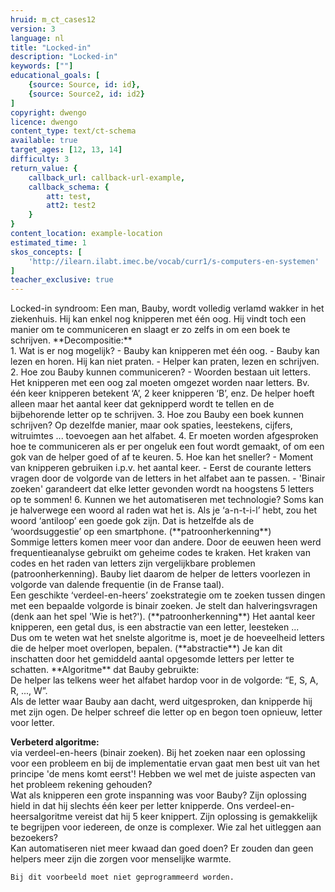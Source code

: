 ```yaml
---
hruid: m_ct_cases12
version: 3
language: nl
title: "Locked-in"
description: "Locked-in"
keywords: [""]
educational_goals: [
    {source: Source, id: id}, 
    {source: Source2, id: id2}
]
copyright: dwengo
licence: dwengo
content_type: text/ct-schema
available: true
target_ages: [12, 13, 14]
difficulty: 3
return_value: {
    callback_url: callback-url-example,
    callback_schema: {
        att: test,
        att2: test2
    }
}
content_location: example-location
estimated_time: 1
skos_concepts: [
    'http://ilearn.ilabt.imec.be/vocab/curr1/s-computers-en-systemen'
]
teacher_exclusive: true
---
```


<context>
Locked-in syndroom: Een man, Bauby,  wordt volledig verlamd wakker in het ziekenhuis. Hij kan enkel nog knipperen met één oog. Hij vindt toch een manier om te communiceren en slaagt er zo zelfs in om een boek te schrijven. 
</context>
<decomposition>
**Decompositie:**<br>
1. Wat is er nog mogelijk? 
    - Bauby kan knipperen met één oog. 
	- Bauby kan lezen en horen. Hij kan niet praten.
	- Helper kan praten, lezen en schrijven. 
2. Hoe zou Bauby kunnen communiceren?
    - Woorden bestaan uit letters. Het knipperen met een oog zal moeten omgezet worden naar letters. Bv. één keer knipperen betekent ‘A’, 2 keer knipperen ‘B’, enz. De helper hoeft alleen maar het aantal keer dat geknipperd wordt te tellen en de bijbehorende letter op te schrijven. 	
3. Hoe zou Bauby een boek kunnen schrijven?
    Op dezelfde manier, maar ook spaties, leestekens, cijfers, witruimtes ... toevoegen aan het alfabet.
4. Er moeten worden afgesproken hoe te communiceren als er per ongeluk een fout wordt gemaakt, of om een gok van de helper goed of af te keuren.
5. Hoe kan het sneller? 
    - Moment van knipperen gebruiken i.p.v. het aantal keer.
    - Eerst de courante letters vragen door de volgorde van de letters in het alfabet aan te passen.
    - 'Binair zoeken' garandeert dat elke letter gevonden wordt na hoogstens 5 letters op te sommen!
6. Kunnen we het automatiseren met technologie?
</decomposition>
<patternRecognition>
Soms kan je halverwege een woord al raden wat het is. Als je ‘a-n-t-i-l’ hebt, zou het woord ‘antiloop’ een goede gok zijn. Dat is hetzelfde als de ‘woordsuggestie’ op een smartphone. (**patroonherkenning**)<br>
Sommige letters komen meer voor dan andere. Door de eeuwen heen werd frequentieanalyse gebruikt om geheime codes te kraken. Het kraken van codes en het raden van letters zijn vergelijkbare problemen (patroonherkenning). Bauby liet daarom de helper de letters voorlezen in volgorde van dalende frequentie (in de Franse taal).<br> 
Een geschikte ‘verdeel-en-heers’ zoekstrategie om te zoeken tussen dingen met een bepaalde volgorde is binair zoeken. Je stelt dan halveringsvragen (denk aan het spel 'Wie is het?'). (**patroonherkenning**)
</patternRecognition>
<abstraction>
Het aantal keer knipperen, een getal dus, is een abstractie van een letter, leesteken ... <br>
Dus om te weten wat het snelste algoritme is, moet je de hoeveelheid letters die de helper moet overlopen, bepalen. (**abstractie**) Je kan dit inschatten door het gemiddeld aantal opgesomde letters per letter te schatten.
</abstraction>
<algorithms>
**Algoritme** dat Bauby gebruikte:<br>
De helper las telkens weer het alfabet hardop voor in de volgorde: “E, S, A, R, ..., W”. <br>
Als de letter waar Bauby aan dacht, werd uitgesproken, dan knipperde hij met zijn ogen. De helper schreef die letter op en begon toen opnieuw, letter voor letter. 
    
**Verbeterd algoritme:**<br>
    via verdeel-en-heers (binair zoeken).
</algorithms>
<implementation>
Bij het zoeken naar een oplossing voor een probleem en bij de implementatie ervan gaat men best uit van het principe 'de mens komt eerst'! Hebben we wel met de juiste aspecten van het probleem rekening gehouden? <br>
Wat als knipperen een grote inspanning was voor Bauby? Zijn oplossing hield in dat hij slechts één keer per letter knipperde. Ons verdeel-en-heersalgoritme vereist dat hij 5 keer knippert. Zijn oplossing is gemakkelijk te begrijpen voor iedereen, de onze is complexer. Wie zal het uitleggen aan bezoekers? <br>
Kan automatiseren niet meer kwaad dan goed doen? Er zouden dan geen helpers meer zijn die zorgen voor menselijke warmte. 
	
	Bij dit voorbeeld moet niet geprogrammeerd worden.
</implementation>

